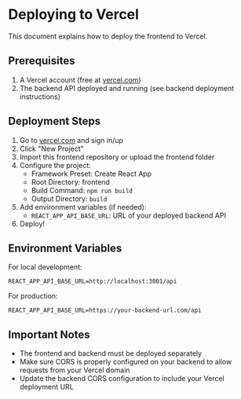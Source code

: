 # Deploying to Vercel

This document explains how to deploy the frontend to Vercel.

## Prerequisites

1. A Vercel account (free at [vercel.com](https://vercel.com))
2. The backend API deployed and running (see backend deployment instructions)

## Deployment Steps

1. Go to [vercel.com](https://vercel.com) and sign in/up
2. Click "New Project"
3. Import this frontend repository or upload the frontend folder
4. Configure the project:
   - Framework Preset: Create React App
   - Root Directory: frontend
   - Build Command: `npm run build`
   - Output Directory: `build`
5. Add environment variables (if needed):
   - `REACT_APP_API_BASE_URL`: URL of your deployed backend API
6. Deploy!

## Environment Variables

For local development:
```
REACT_APP_API_BASE_URL=http://localhost:3001/api
```

For production:
```
REACT_APP_API_BASE_URL=https://your-backend-url.com/api
```

## Important Notes

- The frontend and backend must be deployed separately
- Make sure CORS is properly configured on your backend to allow requests from your Vercel domain
- Update the backend CORS configuration to include your Vercel deployment URL